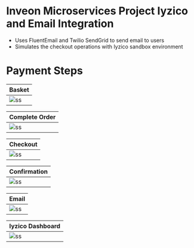 # Inveon Microservices Project Iyzico and Email Integration
- Uses FluentEmail and Twilio SendGrid to send email to users
- Simulates the checkout operations with Iyzico sandbox environment

# Payment Steps
<div align="center">

| Basket  | 
| ------------- |
| <img src="https://github.com/OmerSah/Inveon_Integration/assets/56412838/73d28d6e-4419-45ac-9512-89f76dd192f3" alt="ss" /> |

</div>

<div align="center">

| Complete Order  | 
| ------------- |
| <img src="https://github.com/OmerSah/Inveon_Integration/assets/56412838/ef62537f-2b23-4c51-a113-7d9e058df288" alt="ss" /> |

</div>

<div align="center">

| Checkout  | 
| ------------- |
| <img src="https://github.com/OmerSah/Inveon_Integration/assets/56412838/26d6743d-a3f8-4395-9e4f-29194e35b711" alt="ss" /> |

</div>

<div align="center">

| Confirmation  | 
| ------------- |
| <img src="https://github.com/OmerSah/Inveon_Integration/assets/56412838/f0fbc20a-0507-4738-8038-14584f711f46" alt="ss" /> |

</div>

<div align="center">

| Email  | 
| ------------- |
| <img src="https://github.com/OmerSah/Inveon_Integration/assets/56412838/3c42d6d0-7fd5-442d-b66c-58dd7c283aa0" alt="ss" /> |

</div>

<div align="center">

| Iyzico Dashboard  | 
| ------------- |
| <img src="https://github.com/OmerSah/Inveon_Integration/assets/56412838/c67deddc-1e27-46f3-9c12-8976e5f0d164" alt="ss" /> |

</div>


